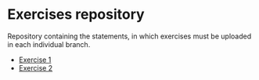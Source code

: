 # Exercises repository
Repository containing the statements, in which exercises must be uploaded in each individual branch.
 - [Exercise 1](https://github.com/PDD-2024/ClassExercises/blob/main/exercise1.md)
 - [Exercise 2](https://github.com/PDD-2024/ClassExercises/blob/main/exercise2.md)
